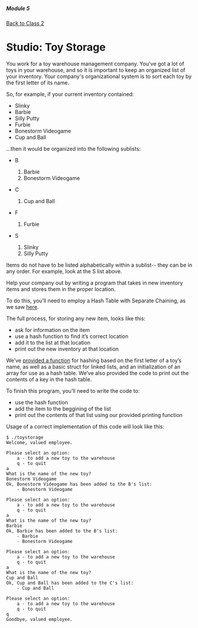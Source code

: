 ##### Module 5

[Back to Class 2](../../class2)

# Studio: Toy Storage

You work for a toy warehouse management company. You've got a lot of toys in your warehouse, and so it is important to keep an organized list of your inventory. Your company's organizational system is to sort each toy by the first letter of its name.

So, for example, if your current inventory contained:
* Slinky
* Barbie
* Silly Putty
* Furbie
* Bonestorm Videogame
* Cup and Ball

...then it would be organized into the following sublists:

* B
  1. Barbie
  2. Bonestorm Videogame
  
* C
  1. Cup and Ball
  
* F
  1. Furbie
  
* S
  1. Slinky
  2. Silly Putty

Items do not have to be listed alphabetically within a sublist-- they can be in any order. For example, look at the S list above.

Help your company out by writing a program that takes in new inventory items and stores them in the proper location.

To do this, you’ll need to employ a Hash Table with Separate Chaining, as we saw [here](http://cdn.cs50.net/2015/fall/lectures/5/w/notes5w/notes5w.html#hash_tables).

The full process, for storing any new item, looks like this:
- ask for information on the item
- use a hash function to find it’s correct location
- add it to the list at that location
- print out the new inventory at that location

We’ve [provided a function](toywarehouse.html) for hashing based on the first letter of a toy’s name, as well as a basic struct for linked lists, and an initialization of an array for use as a hash table.  We’ve also provided the code to print out the contents of a key in the hash table.

To finish this program, you’ll need to write the code to:
- use the hash function
- add the item to the beggining of the list
- print out the contents of that list using our provided printing function

Usage of a correct implementation of this code will look like this:

```nohighlight
$ ./toystorage
Welcome, valued employee. 

Please select an option:
    a - to add a new toy to the warehouse
    q - to quit
a 
What is the name of the new toy?
Bonestorm Videogame
Ok, Bonestorm Videogame has been added to the B's list:
    - Bonestorm Videogame

Please select an option:
    a - to add a new toy to the warehouse
    q - to quit
a 
What is the name of the new toy?
Barbie
Ok, Barbie has been added to the B's list:
    - Barbie
    - Bonestorm Videogame

Please select an option:
    a - to add a new toy to the warehouse
    q - to quit
a
What is the name of the new toy?
Cup and Ball
Ok, Cup and Ball has been added to the C's list:
    - Cup and Ball
  
Please select an option:
    a - to add a new toy to the warehouse
    q - to quit
q
Goodbye, valued employee.
```
